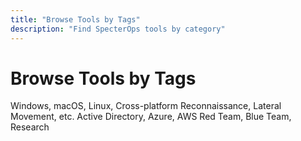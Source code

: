 ```yaml
---
title: "Browse Tools by Tags"
description: "Find SpecterOps tools by category"
---
```


# Browse Tools by Tags

<CardGroup cols={2}>
  <Card title="By Platform" href="./platforms">
    Windows, macOS, Linux, Cross-platform
  </Card>
  <Card title="By Technique" href="./techniques">
    Reconnaissance, Lateral Movement, etc.
  </Card>
  <Card title="By Environment" href="./environments">
    Active Directory, Azure, AWS
  </Card>
  <Card title="By Role" href="./roles">
    Red Team, Blue Team, Research
  </Card>
</CardGroup>
